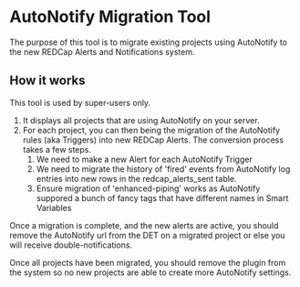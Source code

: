 # AutoNotify Migration Tool

The purpose of this tool is to migrate existing projects using AutoNotify to the new REDCap Alerts and Notifications system.

## How it works

This tool is used by super-users only.  

1. It displays all projects that are using AutoNotify on your server.
1. For each project, you can then being the migration of the AutoNotify rules (aka Triggers) into new REDCap Alerts.  The conversion process takes a few steps.
   1. We need to make a new Alert for each AutoNotify Trigger
   1. We need to migrate the history of 'fired' events from AutoNotify log entries into new rows in the redcap_alerts_sent table.
   1. Ensure migration of 'enhanced-piping' works as AutoNotify suppored a bunch of fancy tags that have different names in Smart Variables

Once a migration is complete, and the new alerts are active, you should remove the AutoNotify url from the DET on a migrated project or else you will receive double-notifications.

Once all projects have been migrated, you should remove the plugin from the system so no new projects are able to create more AutoNotify settings.

 